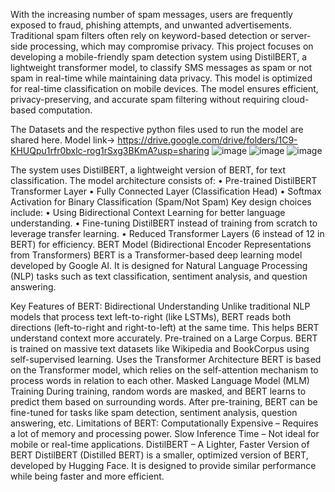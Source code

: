 With the increasing number of spam messages, users are frequently exposed to fraud, phishing attempts, and unwanted advertisements. Traditional spam filters often rely on keyword-based detection or server-side processing, which may compromise privacy. This project focuses on developing a mobile-friendly spam detection system using DistilBERT, a lightweight transformer model, to classify SMS messages as spam or not spam in real-time while maintaining data privacy. This model is optimized for real-time classification on mobile devices. The model ensures efficient, privacy-preserving, and accurate spam filtering without requiring cloud-based computation.

The Datasets and the respective python files used to run the model are shared here.
Model link-> https://drive.google.com/drive/folders/1C9-KHUQpu1rfr0bxlc-rog1rSxg3BKmA?usp=sharing
![image](https://github.com/user-attachments/assets/e6f570db-8de5-4d1a-af9c-3cd6fcc45225)
![image](https://github.com/user-attachments/assets/6d2ac2a0-12bc-4251-a759-b1a1ed1668a9)
![image](https://github.com/user-attachments/assets/ced8b891-361f-480c-bbe5-1481f8ec2281)

The system uses DistilBERT, a lightweight version of BERT, for text classification. The model architecture consists of:
•	Pre-trained DistilBERT Transformer Layer
•	Fully Connected Layer (Classification Head)
•	Softmax Activation for Binary Classification (Spam/Not Spam)
Key design choices include:
•	Using Bidirectional Context Learning for better language understanding.
•	Fine-tuning DistilBERT instead of training from scratch to leverage transfer learning.
•	Reduced Transformer Layers (6 instead of 12 in BERT) for efficiency.
BERT Model (Bidirectional Encoder Representations from Transformers)
BERT is a Transformer-based deep learning model developed by Google AI. It is designed for Natural Language Processing (NLP) tasks such as text classification, sentiment analysis, and question answering.

Key Features of BERT:
Bidirectional Understanding
Unlike traditional NLP models that process text left-to-right (like LSTMs), BERT reads both directions (left-to-right and right-to-left) at the same time.
This helps BERT understand context more accurately. Pre-trained on a Large Corpus. BERT is trained on massive text datasets like Wikipedia and BookCorpus using self-supervised learning. Uses the Transformer Architecture
BERT is based on the Transformer model, which relies on the self-attention mechanism to process words in relation to each other. Masked Language Model (MLM) Training
During training, random words are masked, and BERT learns to predict them based on surrounding words.
After pre-training, BERT can be fine-tuned for tasks like spam detection, sentiment analysis, question answering, etc.
Limitations of BERT:
Computationally Expensive – Requires a lot of memory and processing power.
Slow Inference Time – Not ideal for mobile or real-time applications.
DistilBERT – A Lighter, Faster Version of BERT
DistilBERT (Distilled BERT) is a smaller, optimized version of BERT, developed by Hugging Face. It is designed to provide similar performance while being faster and more efficient.
